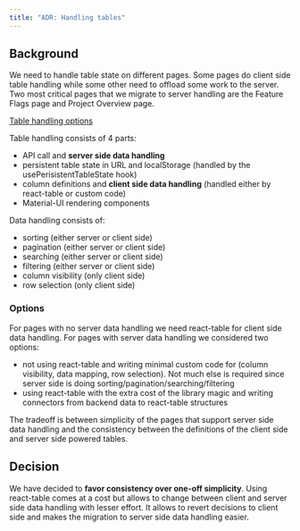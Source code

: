 ```yaml
---
title: "ADR: Handling tables"
---
```


## Background

We need to handle table state on different pages. Some pages do client side table handling while some other need to offload some work to the server.
Two most critical pages that we migrate to server handling are the Feature Flags page and Project Overview page. 

[Table handling options](/img/handling-tables-adr.png)

Table handling consists of 4 parts:
* API call and **server side data handling**
* persistent table state in URL and localStorage (handled by the usePerisistentTableState hook)
* column definitions and **client side data handling** (handled either by react-table or custom code)
* Material-UI rendering components

Data handling consists of:
* sorting (either server or client side)
* pagination (either server or client side)
* searching (either server or client side)
* filtering (either server or client side)
* column visibility (only client side)
* row selection (only client side)

### Options

For pages with no server data handling we need react-table for client side data handling. 
For pages with server data handling we considered two options:
* not using react-table and writing minimal custom code for (column visibility, data mapping, row selection). 
Not much else is required since server side is doing sorting/pagination/searching/filtering
* using react-table with the extra cost of the library magic and writing connectors from backend data to react-table structures

The tradeoff is between simplicity of the pages that support server side data handling and the consistency 
between the definitions of the client side and server side powered tables.


## Decision

We have decided to **favor consistency over one-off simplicity**.
Using react-table comes at a cost but allows to change between client and server side data handling with lesser effort. It allows to revert decisions to client side and makes the migration 
to server side data handling easier.

